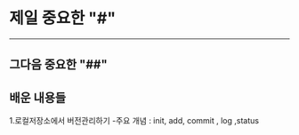 # 제일 중요한 "#"
---
## 그다음 중요한 "##"


## 배운 내용들
1.로컬저장소에서 버전관리하기
-주요 개념 : init, add, commit , log ,status
